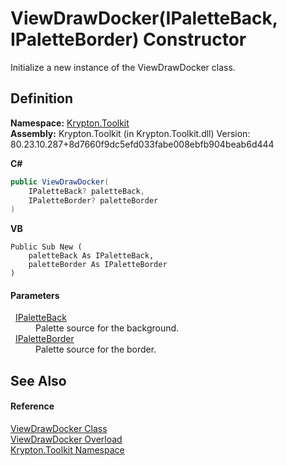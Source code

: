 # ViewDrawDocker(IPaletteBack, IPaletteBorder) Constructor


Initialize a new instance of the ViewDrawDocker class.



## Definition
**Namespace:** <a href="79d2eac2-21f4-54ff-7552-b20c33c30600.md">Krypton.Toolkit</a>  
**Assembly:** Krypton.Toolkit (in Krypton.Toolkit.dll) Version: 80.23.10.287+8d7660f9dc5efd033fabe008ebfb904beab6d444

**C#**
``` C#
public ViewDrawDocker(
	IPaletteBack? paletteBack,
	IPaletteBorder? paletteBorder
)
```
**VB**
``` VB
Public Sub New ( 
	paletteBack As IPaletteBack,
	paletteBorder As IPaletteBorder
)
```



#### Parameters
<dl><dt>  <a href="36bc0bae-d9ca-1219-47ea-a9f0b3123d00.md">IPaletteBack</a></dt><dd>Palette source for the background.</dd><dt>  <a href="dd253da2-d489-07ff-6865-3729039fb875.md">IPaletteBorder</a></dt><dd>Palette source for the border.</dd></dl>

## See Also


#### Reference
<a href="3666c3db-a7fd-484c-b2c9-868e206d10c9.md">ViewDrawDocker Class</a>  
<a href="d51a7a00-0971-aefd-eafb-e25d7f419f38.md">ViewDrawDocker Overload</a>  
<a href="79d2eac2-21f4-54ff-7552-b20c33c30600.md">Krypton.Toolkit Namespace</a>  
